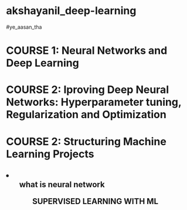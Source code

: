 # akshayanil_deep-learning
#ye_aasan_tha

# COURSE 1: Neural Networks and Deep Learning
# COURSE 2: Iproving Deep Neural Networks: Hyperparameter tuning, Regularization and Optimization
# COURSE 2: Structuring Machine Learning Projects

<h2> <li>
  <ol>what is neural network 
  <ol>SUPERVISED LEARNING WITH ML

